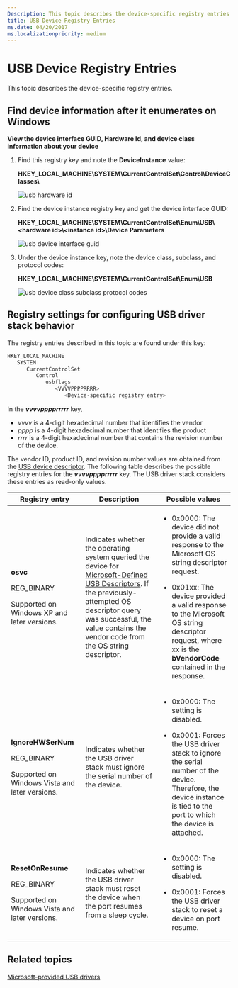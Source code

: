 ```yaml
---
Description: This topic describes the device-specific registry entries.
title: USB Device Registry Entries
ms.date: 04/20/2017
ms.localizationpriority: medium
---
```


# USB Device Registry Entries


This topic describes the device-specific registry entries.

## Find device information after it enumerates on Windows


**View the device interface GUID, Hardware Id, and device class information about your device**

1.  Find this registry key and note the **DeviceInstance** value:

    **HKEY\_LOCAL\_MACHINE\\SYSTEM\\CurrentControlSet\\Control\\DeviceClasses\\**

    ![usb hardware id](images/deviceinstance.png)

2.  Find the device instance registry key and get the device interface GUID:

    **HKEY\_LOCAL\_MACHINE\\SYSTEM\\CurrentControlSet\\Enum\\USB\\&lt;hardware id&gt;\\&lt;instance id&gt;\\Device Parameters**

    ![usb device interface guid](images/device-interface-guid2.png)

3.  Under the device instance key, note the device class, subclass, and protocol codes:

    **HKEY\_LOCAL\_MACHINE\\SYSTEM\\CurrentControlSet\\Enum\\USB**

    ![usb device class subclass protocol codes](images/deviceclass.png)

## Registry settings for configuring USB driver stack behavior


The registry entries described in this topic are found under this key:

```cpp
HKEY_LOCAL_MACHINE
   SYSTEM
      CurrentControlSet
         Control
            usbflags
               <VVVVPPPPRRRR>
                  <Device-specific registry entry>
```

In the ***vvvvpppprrrrr*** key,

-   *vvvv* is a 4-digit hexadecimal number that identifies the vendor
-   *pppp* is a 4-digit hexadecimal number that identifies the product
-   *rrrr* is a 4-digit hexadecimal number that contains the revision number of the device.

The vendor ID, product ID, and revision number values are obtained from the [USB device descriptor](usb-device-descriptors.md).
The following table describes the possible registry entries for the ***vvvvpppprrrrr*** key. The USB driver stack considers these entries as read-only values.

<table>
<colgroup>
<col width="33%" />
<col width="33%" />
<col width="33%" />
</colgroup>
<thead>
<tr class="header">
<th>Registry entry</th>
<th>Description</th>
<th>Possible values</th>
</tr>
</thead>
<tbody>
<tr class="odd">
<td><p><strong>osvc</strong></p>
<p>REG_BINARY</p>
<p>Supported on Windows XP and later versions.</p></td>
<td><p>Indicates whether the operating system queried the device for <a href="microsoft-defined-usb-descriptors.md" data-raw-source="[Microsoft-Defined USB Descriptors](microsoft-defined-usb-descriptors.md)">Microsoft-Defined USB Descriptors</a>. If the previously-attempted OS descriptor query was successful, the value contains the vendor code from the OS string descriptor.</p></td>
<td><ul>
<li><p>0x0000: The device did not provide a valid response to the Microsoft OS string descriptor request.</p></li>
<li><p>0x01xx: The device provided a valid response to the Microsoft OS string descriptor request, where xx is the <strong>bVendorCode</strong> contained in the response.</p></li>
</ul></td>
</tr>
<tr class="even">
<td><p><strong>IgnoreHWSerNum</strong></p>
<p>REG_BINARY</p>
<p>Supported on Windows Vista and later versions.</p></td>
<td><p>Indicates whether the USB driver stack must ignore the serial number of the device.</p></td>
<td><ul>
<li><p>0x0000: The setting is disabled.</p></li>
<li><p>0x0001: Forces the USB driver stack to ignore the serial number of the device. Therefore, the device instance is tied to the port to which the device is attached.</p></li>
</ul></td>
</tr>
<tr class="odd">
<td><p><strong>ResetOnResume</strong></p>
<p>REG_BINARY</p>
<p>Supported on Windows Vista and later versions.</p></td>
<td><p>Indicates whether the USB driver stack must reset the device when the port resumes from a sleep cycle.</p></td>
<td><ul>
<li><p>0x0000: The setting is disabled.</p></li>
<li><p>0x0001: Forces the USB driver stack to reset a device on port resume.</p></li>
</ul></td>
</tr>
</tbody>
</table>

 

## Related topics
[Microsoft-provided USB drivers](system-supplied-usb-drivers.md)  



